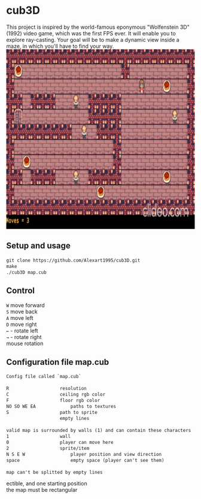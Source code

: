 # cub3D
This project is inspired by the world-famous eponymous "Wolfenstein 3D" (1992) video game, which was the first FPS ever. It will enable you to explore ray-casting. Your goal will be to make a dynamic view inside a maze, in which you'll have to find your way.
<img src="https://github.com/Alexart1995/so_long/blob/master/so_long.gif" width="920" height="480">

## Setup and usage
```
git clone https://github.com/Alexart1995/cub3D.git
make
./cub3D map.cub
```
## Control 
`W` move forward <br>
`S` move back <br>
`A` move left <br>
`D` move right <br>
`←` - rotate left <br>
`→` - rotate right <br>
mouse rotation <br>

## Configuration file map.cub

```
Config file called `map.cub`

R 					resolution
C					ceiling rgb color
F					floor rgb color
NO SO WE EA				paths to textures
S					path to sprite
					empty lines

valid map is surrounded by walls (1) and can contain these characters
1					wall
0					player can move here
2					sprite/item
N S E W					player position and view direction
space					empty space (player can't see them)

map can't be splitted by empty lines
```
ectible, and one starting position <br>
the map must be rectangular <br>
